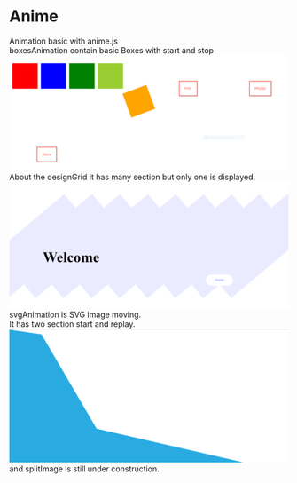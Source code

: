 # Anime
Animation basic with anime.js <br />
boxesAnimation contain basic Boxes with start and stop <br />
![Box Animation](https://github.com/nrupalit/Anime/blob/master/animeImages/boxAnimation.PNG) <br />
About the designGrid it has many section but only one is displayed. <br />
![second part of transition](https://github.com/nrupalit/Anime/blob/master/animeImages/gridAnimation.PNG)<br />
svgAnimation is SVG image moving.<br />
It has two section start and replay.<br />
![SVG](https://github.com/nrupalit/Anime/blob/master/animeImages/svgAnimation.PNG)<br />
and splitImage is still under construction.
